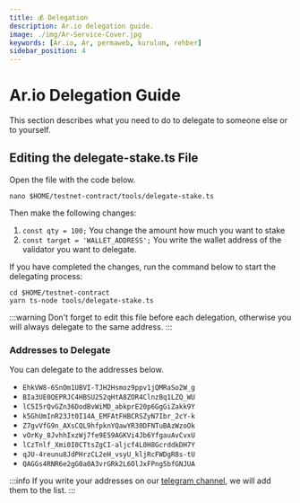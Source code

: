 ```yaml
---
title: 💰 Delegation
description: Ar.io delegation guide.
image: ./img/Ar-Service-Cover.jpg
keywords: [Ar.io, Ar, permaweb, kurulum, rehber]
sidebar_position: 4
---
```


# Ar.io Delegation Guide

This section describes what you need to do to delegate to someone else or to yourself.

## Editing the delegate-stake.ts File

Open the file with the code below.
```shell
nano $HOME/testnet-contract/tools/delegate-stake.ts
```

Then make the following changes:
1. `const qty = 100;` You change the amount how much you want to stake
2. `const target = 'WALLET_ADDRESS';` You write the wallet address of the validator you want to delegate.

If you have completed the changes, run the command below to start the delegating process:
```shell
cd $HOME/testnet-contract
yarn ts-node tools/delegate-stake.ts
```

:::warning
Don't forget to edit this file before each delegation, otherwise you will always delegate to the same address.
:::

### Addresses to Delegate

You can delegate to the addresses below.

* `EhkVW8-6SnOm1UBVI-TJH2Hsmoz9ppv1jQMRaSo2W_g`
* `BIa3UE0QEPRJC4HBSU252qHtA8ZOR4ClnzBq1LZQ_WU`
* `lC5I5rQvGZn36DodBvWiMD_abkprE20p6GgGiZakk9Y`
* `k5GhUmInR23Jt0I14A_EMFAtFHBCRSZyN7Ibr_2cY-k`
* `Z7gvVfG9n_AXsCQL9hfpknYQawYR30DFNTuBAzWzoOk`
* `vOrKy_8JvhhIxzWj7fe9E59AGKVi4Jb6YfgauAvCvxU`
* `lCzTnlf_Xmi0I0CTtsZgCI-aljcf4L0H8GcrddkDH7Y`
* `qJU-4reunu8JdPHrzCL2eH_vsyU_kljRcFWDgR8s-tU`
* `QAGGs4RNR6e2gG0a0A3vrGRk2L6OlJxFPng5bfGNJUA`

:::info
If you write your addresses on our [telegram channel](https://t.me/AnatolianTeam), we will add them to the list.
:::